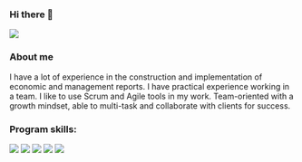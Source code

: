 ### Hi there 👋
<a href="https://www.linkedin.com/in/ulanov-pavel"><img src="https://img.shields.io/badge/LinkedIn-0A66C2?style=for-the-badge&logo=LinkedIn&logoColor=FFFFFF"/></a>

### About me
I have a lot of experience in the construction and implementation of economic and management reports. I have practical experience working in a team. I like to use Scrum and Agile tools in my work. Team-oriented with a growth mindset, able to multi-task and collaborate with clients for success.

### Program skills:
<img src="https://img.shields.io/badge/python-ADFF2F?style=for-the-badge&logo=python&logoColor=000000"/> <img src="https://img.shields.io/badge/MySQL-ADFF2F?style=for-the-badge&logo=MySQL&logoColor=000000"/> <img src="https://img.shields.io/badge/Microsoft Excel-ADFF2F?style=for-the-badge&logo=Microsoft Excel&logoColor=000000"/> <img src="https://img.shields.io/badge/Jupyter-ADFF2F?style=for-the-badge&logo=Jupyter&logoColor=000000"/> <img src="https://img.shields.io/badge/Tableau-ADFF2F?style=for-the-badge&logo=Tableau&logoColor=000000"/>
